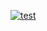 [![test](https://github.com/SamuelHomberg/myerson/actions/workflows/test.yml/badge.svg)](https://github.com/SamuelHomberg/myerson/actions/workflows/test.yml)
